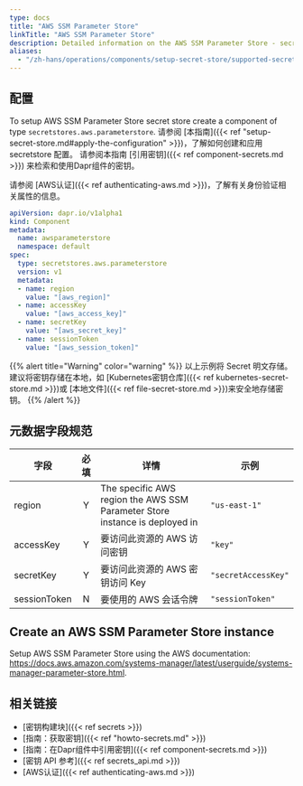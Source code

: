 ```yaml
---
type: docs
title: "AWS SSM Parameter Store"
linkTitle: "AWS SSM Parameter Store"
description: Detailed information on the AWS SSM Parameter Store - secret store component
aliases:
  - "/zh-hans/operations/components/setup-secret-store/supported-secret-stores/aws-parameter-store/"
---
```


## 配置

To setup AWS SSM Parameter Store secret store create a component of type `secretstores.aws.parameterstore`. 请参阅 [本指南]({{< ref "setup-secret-store.md#apply-the-configuration" >}})，了解如何创建和应用 secretstore 配置。 请参阅本指南 [引用密钥]({{< ref component-secrets.md >}}) 来检索和使用Dapr组件的密钥。

请参阅 [AWS认证]({{< ref authenticating-aws.md >}})，了解有关身份验证相关属性的信息。

```yaml
apiVersion: dapr.io/v1alpha1
kind: Component
metadata:
  name: awsparameterstore
  namespace: default
spec:
  type: secretstores.aws.parameterstore
  version: v1
  metadata:
  - name: region
    value: "[aws_region]"
  - name: accessKey
    value: "[aws_access_key]"
  - name: secretKey
    value: "[aws_secret_key]"
  - name: sessionToken
    value: "[aws_session_token]"
```
{{% alert title="Warning" color="warning" %}}
以上示例将 Secret 明文存储。 建议将密钥存储在本地，如 [Kubernetes密钥仓库]({{< ref kubernetes-secret-store.md >}})或 [本地文件]({{< ref file-secret-store.md >}})来安全地存储密钥。
{{% /alert %}}

## 元数据字段规范

| 字段           | 必填 | 详情                                                                          | 示例                  |
| ------------ |:--:| --------------------------------------------------------------------------- | ------------------- |
| region       | Y  | The specific AWS region the AWS SSM Parameter Store instance is deployed in | `"us-east-1"`       |
| accessKey    | Y  | 要访问此资源的 AWS 访问密钥                                                            | `"key"`             |
| secretKey    | Y  | 要访问此资源的 AWS 密钥访问 Key                                                        | `"secretAccessKey"` |
| sessionToken | N  | 要使用的 AWS 会话令牌                                                               | `"sessionToken"`    |
## Create an AWS SSM Parameter Store instance

Setup AWS SSM Parameter Store using the AWS documentation: https://docs.aws.amazon.com/systems-manager/latest/userguide/systems-manager-parameter-store.html.

## 相关链接
- [密钥构建块]({{< ref secrets >}})
- [指南：获取密钥]({{< ref "howto-secrets.md" >}})
- [指南：在Dapr组件中引用密钥]({{< ref component-secrets.md >}})
- [密钥 API 参考]({{< ref secrets_api.md >}})
- [AWS认证]({{< ref authenticating-aws.md >}})

